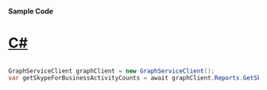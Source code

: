 #### Sample Code
# [C#](#tab/Csharp)

```C#

GraphServiceClient graphClient = new GraphServiceClient();
var getSkypeForBusinessActivityCounts = await graphClient.Reports.GetSkypeForBusinessActivityCounts.Request().GetAsync();

```